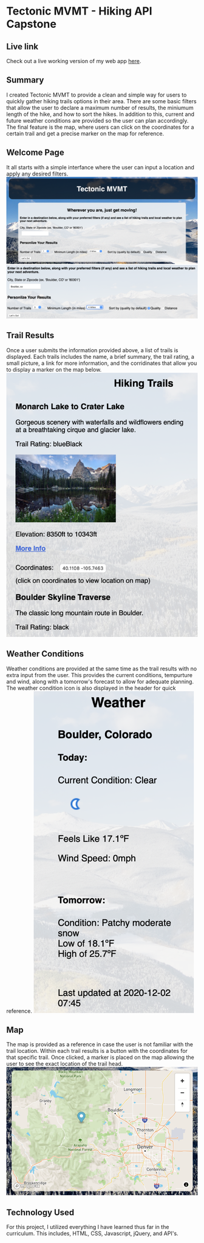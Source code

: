 # Tectonic MVMT - Hiking API Capstone

## Live link
Check out a live working version of my web app [here](https://amccaff20.github.io/hiking-api-capstone/).

## Summary
I created Tectonic MVMT to provide a clean and simple way for users to quickly gather hiking trails options in their area. There are some basic filters that allow the user to declare a maximum number of results, the miniumum length of the hike, and how to sort the hikes. In addition to this, current and future weather conditions are provided so the user can plan accordingly. The final feature is the map, where users can click on the coordinates for a certain trail and get a precise marker on the map for reference.

## Welcome Page
It all starts with a simple interfance where the user can input a location and apply any desired filters.
![Welcome Page](images/welcome-screenshot.jpeg)
![filters](images/filters-screenshot.jpeg)


## Trail Results
Once a user submits the information provided above, a list of trails is displayed. Each trails includes the name, a brief summary, the trail rating, a small picture, a link for more information, and the corridinates that allow you to display a marker on the map below.
![trail results](images/trail-results-screenshot.jpeg)

## Weather Conditions
Weather conditions are provided at the same time as the trail results with no extra input from the user. This provides the current conditions, tempurture and wind, along with a tomorrow's forecast to allow for adequate planning. The weather condition icon is also displayed in the header for quick reference.
![weather results](images/weather-screenshot.jpeg)

## Map
The map is provided as a reference in case the user is not familiar with the trail location. Within each trail results is a button with the coordinates for that specific trail. Once clicked, a marker is placed on the map allowing the user to see the exact location of the trail head.
![map marker](images/map-marker-screenshot.jpeg)


## Technology Used
For this project, I utilized everything I have learned thus far in the curriculum. This includes, HTML, CSS, Javascript, jQuery, and API's.
